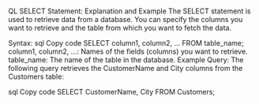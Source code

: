 # 
QL SELECT Statement: Explanation and Example
The SELECT statement is used to retrieve data from a database. You can specify the columns you want to retrieve and the table from which you want to fetch the data.

Syntax:
sql
Copy code
SELECT column1, column2, ...
FROM table_name;
column1, column2, ...: Names of the fields (columns) you want to retrieve.
table_name: The name of the table in the database.
Example Query:
The following query retrieves the CustomerName and City columns from the Customers table:

sql
Copy code
SELECT CustomerName, City 
FROM Customers;
